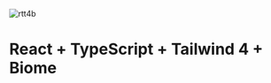 ![rtt4b](https://github.com/arcalumis/rtt4b/raw/main/assets/rtt4b.png)

# React + TypeScript + Tailwind 4 + Biome
